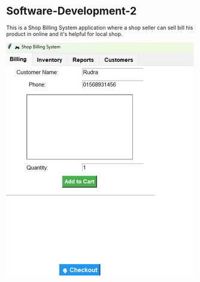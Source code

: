 # Software-Development-2
This is a Shop Billing System application where a shop seller can sell bill his product in online and it's helpful for local shop.




![image alt](https://github.com/TheRudraBro/Software-Development-2/blob/9fb1de94f79916d3445a4e78f0ea3cc4cc465755/Screenshot%202025-07-29%20214718.png)

